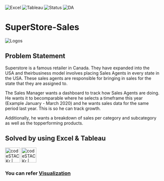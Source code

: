 ![Excel](https://img.shields.io/badge/Tool-Excel-blue) ![Tableau](https://img.shields.io/badge/Tool-Tableau-yellowgreen) ![Status](https://img.shields.io/badge/Status-Completed-success) ![DA](https://img.shields.io/badge/Data-Analytics-ff69b4)

# SuperStore-Sales
![Logos](https://smartcanucks.ca/wp-content/uploads/2011/03/user34045_pic26761_1297359722.jpg)

## Problem Statement 

Superstore is a famous retailer in Canada. They have expanded into the USA and theirbusiness model involves placing Sales Agents in every state in the USA. These sales agents are responsible for bringing in sales for the state that they are assigned to.

The Sales Manager wants a dashboard to track how Sales Agents are doing. He wants it to becomparable where he selects a timeframe this year (Example January - March 2020) and he wants sales data for the same period last year. This is so he can track growth.

Additionally, he wants a breakdown of sales per category and subcategory as well as the topperforming products.


## Solved by using Excel & Tableau 

<img align="centre" alt="codeSTACKr | Tableau" width="49px" src="https://mactorrents.io/wp-content/uploads/2019/09/1567360414_224_excel_2016_for_mac_15_logo_icon.jpg" />       <img align="centre" alt="codeSTACKr | Tableau" width="49px" src="https://apps.joltteam.com/cdn/brikbuild/tableau-icon-pixel-art-5a5f5c4d755c41916225ab5e.brickImg.jpg" />


### You can refer [Visualization](https://public.tableau.com/profile/yash.rao#!/vizhome/Book1_15915854901490/Dashboard)
